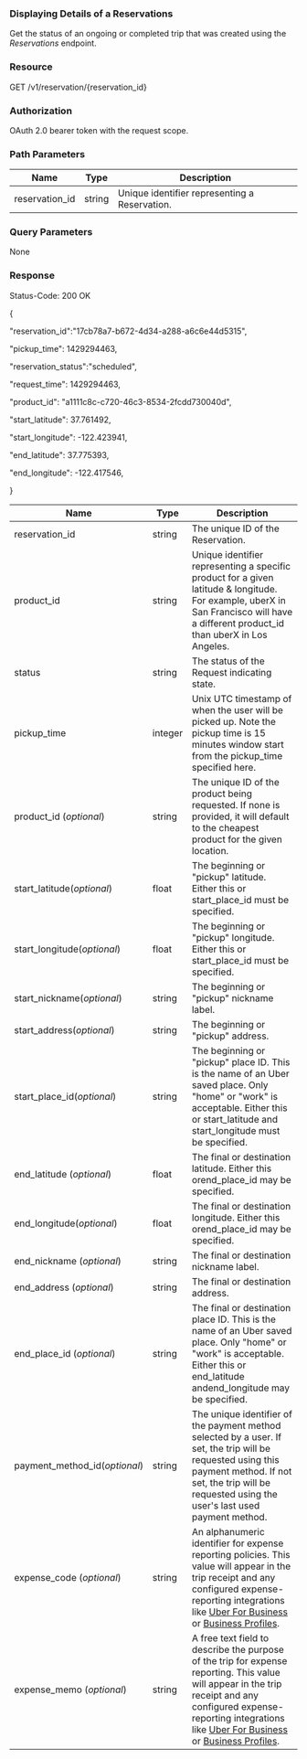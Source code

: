 
### Displaying Details of a Reservations

Get the status of an ongoing or completed trip that was created using the _Reservations_ endpoint.

### Resource

GET /v1/reservation/{reservation\_id}

### Authorization

OAuth 2.0 bearer token with the request scope.

### Path Parameters

| Name | Type | Description |
| --- | --- | --- |
| reservation\_id | string | Unique identifier representing a Reservation. |

### Query Parameters

None

### Response

Status-Code: 200 OK

{

   &quot;reservation\_id&quot;:&quot;17cb78a7-b672-4d34-a288-a6c6e44d5315&quot;,

   &quot;pickup\_time&quot;: 1429294463,

   &quot;reservation\_status&quot;:&quot;scheduled&quot;,

   &quot;request\_time&quot;: 1429294463,

   &quot;product\_id&quot;: &quot;a1111c8c-c720-46c3-8534-2fcdd730040d&quot;,

   &quot;start\_latitude&quot;: 37.761492,

   &quot;start\_longitude&quot;: -122.423941,

   &quot;end\_latitude&quot;: 37.775393,

   &quot;end\_longitude&quot;: -122.417546,

}

| Name | Type | Description |
| --- | --- | --- |
| reservation\_id | string | The unique ID of the Reservation. |
| product\_id | string | Unique identifier representing a specific product for a given latitude &amp; longitude. For example, uberX in San Francisco will have a different product\_id than uberX in Los Angeles. |
| status | string | The status of the Request indicating state. |
| pickup\_time | integer | Unix UTC timestamp of when the user will be picked up. Note the pickup time is 15 minutes window start from the pickup\_time specified here. |
| product\_id (_optional_) | string | The unique ID of the product being requested. If none is provided, it will default to the cheapest product for the given location. |
| start\_latitude(_optional_) | float | The beginning or &quot;pickup&quot; latitude. Either this or start\_place\_id must be specified. |
| start\_longitude(_optional_) | float | The beginning or &quot;pickup&quot; longitude. Either this or start\_place\_id must be specified. |
| start\_nickname(_optional_) | string | The beginning or &quot;pickup&quot; nickname label. |
| start\_address(_optional_) | string | The beginning or &quot;pickup&quot; address. |
| start\_place\_id(_optional_) | string | The beginning or &quot;pickup&quot; place ID. This is the name of an Uber saved place. Only &quot;home&quot; or &quot;work&quot; is acceptable. Either this or start\_latitude and start\_longitude must be specified. |
| end\_latitude (_optional_) | float | The final or destination latitude. Either this orend\_place\_id may be specified. |
| end\_longitude(_optional_) | float | The final or destination longitude. Either this orend\_place\_id may be specified. |
| end\_nickname (_optional_) | string | The final or destination nickname label. |
| end\_address (_optional_) | string | The final or destination address. |
| end\_place\_id (_optional_) | string | The final or destination place ID. This is the name of an Uber saved place. Only &quot;home&quot; or &quot;work&quot; is acceptable. Either this or end\_latitude andend\_longitude may be specified. |
| payment\_method\_id(_optional_) | string | The unique identifier of the payment method selected by a user. If set, the trip will be requested using this payment method. If not set, the trip will be requested using the user&#39;s last used payment method. |
| expense\_code (_optional_) | string | An alphanumeric identifier for expense reporting policies. This value will appear in the trip receipt and any configured expense-reporting integrations like  [Uber For Business](https://www.uber.com/business) or  [Business Profiles](https://www.uber.com/business/profiles). |
| expense\_memo (_optional_) | string | A free text field to describe the purpose of the trip for expense reporting. This value will appear in the trip receipt and any configured expense-reporting integrations like  [Uber For Business](https://www.uber.com/business) or [Business Profiles](https://www.uber.com/business/profiles). |
